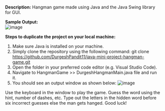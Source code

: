 **Description:**
Hangman game made using Java and the Java Swing library for GUI.

**Sample Output:**<br>
![image](https://github.com/DurgeshPandit11/java-mini-project-hangman-game/assets/115443660/7a9d08c6-a743-4c29-b141-3a37b2e59aeb)


**Steps to duplicate the project on your local machine:**
1.	Make sure Java is installed on your machine.
2.	Simply clone the repository using the following command: git clone https://github.com/DurgeshPandit11/java-mini-project-hangman-game.git
3.	Open the folder in your preferred code editor (e.g. Visual Studio Code).
4.	Navigate to HangmanGame >> DurgeshHangmanMain.java file and run it.
5.	You should see an output window as shown below:
 ![image](https://github.com/DurgeshPandit11/java-mini-project-hangman-game/assets/115443660/7c0636ce-2094-432d-8502-ffae0d65fb11)

Use the keyboard in the window to play the game. Guess the word using the hint, number of dashes, etc. Type out the letters in the hidden word before six incorrect guesses else the man gets hanged. Good luck!
